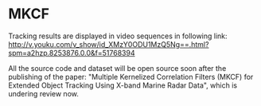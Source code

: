 # MKCF
Tracking results are displayed in video sequences in following link:
http://v.youku.com/v_show/id_XMzY0ODU1MzQ5Ng==.html?spm=a2hzp.8253876.0.0&f=51768394

All the source code and dataset will be open source soon after the publishing of the paper:
"Multiple Kernelized Correlation Filters (MKCF) for Extended Object Tracking Using X-band Marine Radar Data",
which is undering review now.
